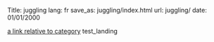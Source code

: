 Title: juggling
lang: fr
save_as: juggling/index.html
url: juggling/
date: 01/01/2000

[a link relative to category](category)
test_landing